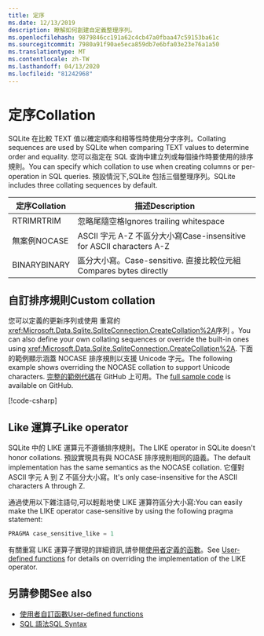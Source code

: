 ```yaml
---
title: 定序
ms.date: 12/13/2019
description: 瞭解如何創建自定義整理序列。
ms.openlocfilehash: 9879846cc191a62c4cb47a0fbaa47c59153ba61c
ms.sourcegitcommit: 7980a91f90ae5eca859db7e6bfa03e23e76a1a50
ms.translationtype: MT
ms.contentlocale: zh-TW
ms.lasthandoff: 04/13/2020
ms.locfileid: "81242968"
---
```

# <a name="collation"></a><span data-ttu-id="b18b6-103">定序</span><span class="sxs-lookup"><span data-stu-id="b18b6-103">Collation</span></span>

<span data-ttu-id="b18b6-104">SQLite 在比較 TEXT 值以確定順序和相等性時使用分字序列。</span><span class="sxs-lookup"><span data-stu-id="b18b6-104">Collating sequences are used by SQLite when comparing TEXT values to determine order and equality.</span></span> <span data-ttu-id="b18b6-105">您可以指定在 SQL 查詢中建立列或每個操作時要使用的排序規則。</span><span class="sxs-lookup"><span data-stu-id="b18b6-105">You can specify which collation to use when creating columns or per-operation in SQL queries.</span></span> <span data-ttu-id="b18b6-106">預設情況下,SQLite 包括三個整理序列。</span><span class="sxs-lookup"><span data-stu-id="b18b6-106">SQLite includes three collating sequences by default.</span></span>

| <span data-ttu-id="b18b6-107">定序</span><span class="sxs-lookup"><span data-stu-id="b18b6-107">Collation</span></span> | <span data-ttu-id="b18b6-108">描述</span><span class="sxs-lookup"><span data-stu-id="b18b6-108">Description</span></span>                               |
| --------- | ----------------------------------------- |
| <span data-ttu-id="b18b6-109">RTRIM</span><span class="sxs-lookup"><span data-stu-id="b18b6-109">RTRIM</span></span>     | <span data-ttu-id="b18b6-110">忽略尾隨空格</span><span class="sxs-lookup"><span data-stu-id="b18b6-110">Ignores trailing whitespace</span></span>               |
| <span data-ttu-id="b18b6-111">無案例</span><span class="sxs-lookup"><span data-stu-id="b18b6-111">NOCASE</span></span>    | <span data-ttu-id="b18b6-112">ASCII 字元 A-Z 不區分大小寫</span><span class="sxs-lookup"><span data-stu-id="b18b6-112">Case-insensitive for ASCII characters A-Z</span></span> |
| <span data-ttu-id="b18b6-113">BINARY</span><span class="sxs-lookup"><span data-stu-id="b18b6-113">BINARY</span></span>    | <span data-ttu-id="b18b6-114">區分大小寫。</span><span class="sxs-lookup"><span data-stu-id="b18b6-114">Case-sensitive.</span></span> <span data-ttu-id="b18b6-115">直接比較位元組</span><span class="sxs-lookup"><span data-stu-id="b18b6-115">Compares bytes directly</span></span>   |

## <a name="custom-collation"></a><span data-ttu-id="b18b6-116">自訂排序規則</span><span class="sxs-lookup"><span data-stu-id="b18b6-116">Custom collation</span></span>

<span data-ttu-id="b18b6-117">您可以定義的更新序列或使用 重寫的<xref:Microsoft.Data.Sqlite.SqliteConnection.CreateCollation%2A>序列 。</span><span class="sxs-lookup"><span data-stu-id="b18b6-117">You can also define your own collating sequences or override the built-in ones using <xref:Microsoft.Data.Sqlite.SqliteConnection.CreateCollation%2A>.</span></span> <span data-ttu-id="b18b6-118">下面的範例顯示涵蓋 NOCASE 排序規則以支援 Unicode 字元。</span><span class="sxs-lookup"><span data-stu-id="b18b6-118">The following example shows overriding the NOCASE collation to support Unicode characters.</span></span> <span data-ttu-id="b18b6-119">[完整的範例代碼](https://github.com/dotnet/docs/blob/master/samples/snippets/standard/data/sqlite/CollationSample/Program.cs)在 GitHub 上可用。</span><span class="sxs-lookup"><span data-stu-id="b18b6-119">The [full sample code](https://github.com/dotnet/docs/blob/master/samples/snippets/standard/data/sqlite/CollationSample/Program.cs) is available on GitHub.</span></span>

[!code-csharp[](../../../../samples/snippets/standard/data/sqlite/CollationSample/Program.cs?name=snippet_Collation)]

## <a name="like-operator"></a><span data-ttu-id="b18b6-120">Like 運算子</span><span class="sxs-lookup"><span data-stu-id="b18b6-120">Like operator</span></span>

<span data-ttu-id="b18b6-121">SQLite 中的 LIKE 運算元不遵循排序規則。</span><span class="sxs-lookup"><span data-stu-id="b18b6-121">The LIKE operator in SQLite doesn't honor collations.</span></span> <span data-ttu-id="b18b6-122">預設實現具有與 NOCASE 排序規則相同的語義。</span><span class="sxs-lookup"><span data-stu-id="b18b6-122">The default implementation has the same semantics as the NOCASE collation.</span></span> <span data-ttu-id="b18b6-123">它僅對 ASCII 字元 A 到 Z 不區分大小寫。</span><span class="sxs-lookup"><span data-stu-id="b18b6-123">It's only case-insensitive for the ASCII characters A through Z.</span></span>

<span data-ttu-id="b18b6-124">通過使用以下雜注語句,可以輕鬆地使 LIKE 運算符區分大小寫:</span><span class="sxs-lookup"><span data-stu-id="b18b6-124">You can easily make the LIKE operator case-sensitive by using the following pragma statement:</span></span>

```sql
PRAGMA case_sensitive_like = 1
```

<span data-ttu-id="b18b6-125">有關重寫 LIKE 運算子實現的詳細資訊,請參閱[使用者定義的函數](user-defined-functions.md)。</span><span class="sxs-lookup"><span data-stu-id="b18b6-125">See [User-defined functions](user-defined-functions.md) for details on overriding the implementation of the LIKE operator.</span></span>

## <a name="see-also"></a><span data-ttu-id="b18b6-126">另請參閱</span><span class="sxs-lookup"><span data-stu-id="b18b6-126">See also</span></span>

* [<span data-ttu-id="b18b6-127">使用者自訂函數</span><span class="sxs-lookup"><span data-stu-id="b18b6-127">User-defined functions</span></span>](user-defined-functions.md)
* [<span data-ttu-id="b18b6-128">SQL 語法</span><span class="sxs-lookup"><span data-stu-id="b18b6-128">SQL Syntax</span></span>](https://www.sqlite.org/lang.html)
